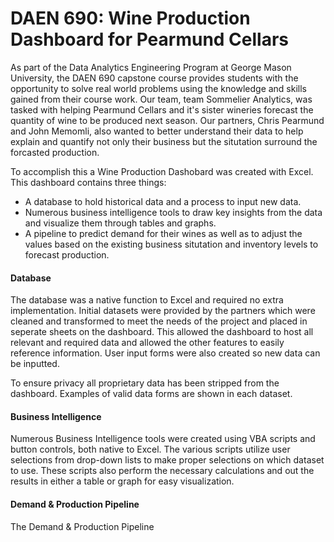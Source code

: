 # DAEN 690: Wine Production Dashboard for Pearmund Cellars

As part of the Data Analytics Engineering Program at George Mason University, the DAEN 690 capstone course provides students with the opportunity to solve real world problems using the knowledge and skills gained from their course work. Our team, team Sommelier Analytics, was tasked with helping Pearmund Cellars and it's sister wineries forecast the quantity of wine to be produced next season. Our partners, Chris Pearmund and John Memomli, also wanted to better understand their data to help explain and quantify not only their business but the situtation surround the forcasted production.

To accomplish this a Wine Production Dashobard was created with Excel. This dashboard contains three things:
* A database to hold historical data and a process to input new data.
* Numerous business intelligence tools to draw key insights from the data and visualize them through tables and graphs.
* A pipeline to predict demand for their wines as well as to adjust the values based on the existing business situtation and inventory levels to forecast production.

#### Database

The database was a native function to Excel and required no extra implementation. Initial datasets were provided by the partners which were cleaned and transformed to meet the needs of the project and placed in seperate sheets on the dashboard. This allowed the dashboard to host all relevant and required data and allowed the other features to easily reference information. User input forms were also created so new data can be inputted.

To ensure privacy all proprietary data has been stripped from the dashboard. Examples of valid data forms are shown in each dataset.

#### Business Intelligence

Numerous Business Intelligence tools were created using VBA scripts and button controls, both native to Excel. The various scripts utilize user selections from drop-down lists to make proper selections on which dataset to use. These scripts also perform the necessary calculations and out the results in either a table or graph for easy visualization.

#### Demand & Production Pipeline

The Demand & Production Pipeline
